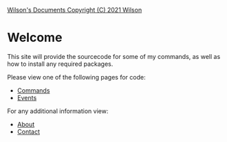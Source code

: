 [Wilson's Documents Copyright (C) 2021 Wilson](./info/license)

# Welcome
This site will provide the sourcecode for some of my commands, as well as how to install any required packages.

Please view one of the following pages for code:
* [Commands](./commands/index)
* [Events](./events/index)

For any additional information view:
* [About](./info/about/index)
* [Contact](./info/contact/index)
